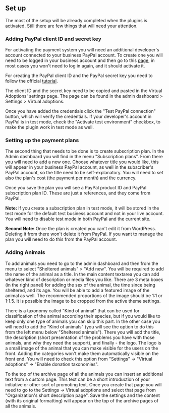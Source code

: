 ## Set up
The most of the setup will be already completed when the plugins is activated. Still there are few things that will need your attention.

### Adding PayPal client ID and secret key
For activating the payment system you will need an additional developer's account connected to your business PayPal account. To create one you will need to be logged in your business account and then go to this [page](https://developer.paypal.com/signup/), in most cases you won't need to log in again, and it should activate it.

For creating the PayPal client ID and the PayPal secret key you need to follow the official [tutorial](https://www.paypal.com/us/cshelp/article/how-do-i-create-rest-api-credentials-ts1949).

The client ID and the secret key need to be copied and pasted in the Virtual Adoptions' settings page. The page can be found in the admin dashboard > Settings > Virtual adoptions.

Once you have added the credentials click the "Test PayPal connection" button, which will verify the credentials. If your developer's account in PayPal is in test mode, check the "Activate test environment" checkbox, to make the plugin work in test mode as well.

### Setting up the payment plans
The second thing that needs to be done is to create subscription plan. In the Admin dashboard you will find in the menu "Subscription plans". From there you will need to add a new one. Choose whatever title you would like, this will appear in your business PayPal account, as well in the subscriber's PayPal account, so the title need to be self-explanatory. You will need to set also the plan's cost (the payment per month) and the currency. 

Once you save the plan you will see a PayPal product ID and PayPal subscription plan ID. These are just a references, and they come from PayPal.

**Note:** If you create a subscription plan in test mode, it will be stored in the test mode for the default test business account and not in your live account. You will need to disable test mode in both PayPal and the current site.

**Second Note:** Once the plan is created you can't edit it from WordPress. Deleting it from there won't delete it from PayPal. If you want to manage the plan you will need to do this from the PayPal account.

### Adding Animals
To add animals you need to go to the admin dashboard and then from the menu to select "Sheltered animals" > "Add new". You will be required to add the name of the animal as a title. In the main content textarea you can add whatever kind of description or media files you like. There are 3 meta boxes (in the right panel) for adding the sex of the animal, the time since being sheltered, and its age. You will be able to add a featured image of the animal as well. The recommended proportions of the image should be 1:1 or 1:1.5. It is possible the image to be cropped from the active theme settings. 

There is a taxonomy called "Kind of animal" that can be used for classification of the animal according their species, but if you would like to keep only one type of animals you can skip this part. In the other case you will need to add the "Kind of animals" (you will see the option to do this from the left menu below "Sheltered animals"). There you will add the title, the description (short presentation of the problems you have with those animals, and why they need the support), and finally - the logo. The logo is a small image of the animal that you can make visible for the users on the front. Adding the categories won't make them automatically visible on the front end. You will need to check this option from "Settings" -> "Virtual adoptions"  -> "Enable donation taxonomies".

To the top of the archive page of all the animals you can insert an additional text from a custom page. This text can be a short introduction of your initiative or other sort of promoting text. Once you create that page you will need to go to the Settings -> Virtual adoptions and select that page from "Organization's short description page". Save the settings and the content (with its original formatting) will appear on the top of the archive pages of all the animals.